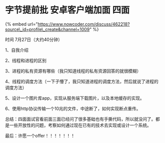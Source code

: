 # 字节提前批 安卓客户端加面 四面

{% embed url="https://www.nowcoder.com/discuss/462218?source\_id=profile\_create&channel=1009" %}

时间 7月27日（大约40分钟）

1、自我介绍

2、线程和进程的区别

3、进程的私有资源有哪些（我只知道线程的私有资源回答的就很模糊）

4、线程的调度方法（一下子懵了，我只知道进程的调度方法，然后就说了进程的调度方法）

5、设计一个图片库app，实现从服务端下载图片，以及本地缓存的实现。

6、使用http协议传输一个10兆的文件，中途断了，如何实现断点重传。



总结：四面面试官看前面三面已经问了很多基础也有手撕代码，所以就没问了。都是一些开放性的问题，考察如何通过现在已有的技术去实现或设计一个系统。

最后：许愿一个offer！！！！！！！

